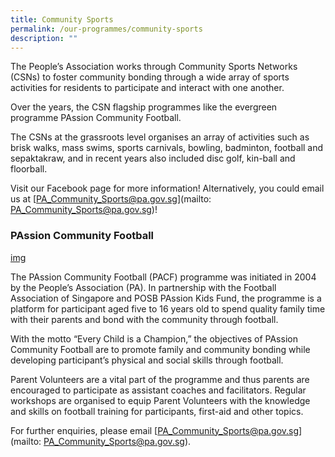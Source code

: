 ```yaml
---
title: Community Sports
permalink: /our-programmes/community-sports
description: ""
---
```


The People’s Association works through Community Sports Networks (CSNs) to foster community bonding through a wide array of sports activities for residents to participate and interact with one another.

Over the years, the CSN flagship programmes like the evergreen programme PAssion Community Football.

The CSNs at the grassroots level organises an array of activities such as brisk walks, mass swims, sports carnivals, bowling, badminton, football and sepaktakraw, and in recent years also included disc golf, kin-ball and floorball.

Visit our Facebook page for more information! Alternatively, you could email us at [PA_Community_Sports@pa.gov.sg](mailto: PA_Community_Sports@pa.gov.sg)!

 
### PAssion Community Football
[img]()

The PAssion Community Football (PACF) programme was initiated in 2004 by the People’s Association (PA).  In partnership with the Football Association of Singapore and POSB PAssion Kids Fund, the programme is a platform for participant aged five to 16 years old to spend quality family time with their parents and bond with the community through football.

With the motto “Every Child is a Champion,” the objectives of PAssion Community Football are to promote family and community bonding while developing participant’s physical and social skills through football.

Parent Volunteers are a vital part of the programme and thus parents are encouraged to participate as assistant coaches and facilitators.  Regular workshops are organised to equip Parent Volunteers with the knowledge and skills on football training for participants, first-aid and other topics.

For further enquiries, please email [PA_Community_Sports@pa.gov.sg](mailto: PA_Community_Sports@pa.gov.sg).